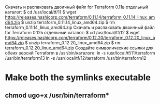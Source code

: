 
Скачать и распаковать двоичный файл for Terraform 0.11в отдельный каталог:
$ cd /usr/local/tf/11
$ wget https://releases.hashicorp.com/terraform/0.11.14/terraform_0.11.14_linux_amd64.zip
$ unzip terraform_0.11.14_linux_amd64.zip
$ rm terraform_0.11.14_linux_amd64.zip
Скачать и распаковать двоичный файл for Terraform 0.12в отдельный каталог:
$ cd /usr/local/tf/12
$ wget https://releases.hashicorp.com/terraform/0.12.20/terraform_0.12.20_linux_amd64.zip
$ unzip terraform_0.12.20_linux_amd64.zip
$ rm terraform_0.12.20_linux_amd64.zip
Создайте символические ссылки для обеих версий Terraform в /usr/bin/каталоге:
ln -s /usr/local/tf/11/terraform /usr/bin/terraform13
ln -s /usr/local/tf/12/terraform /usr/bin/terraform12
# Make both the symlinks executable
chmod ugo+x /usr/bin/terraform*
---